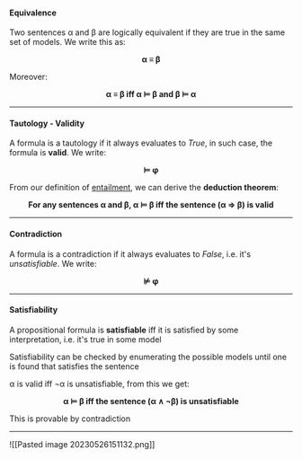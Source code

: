 #### Equivalence

Two sentences α and β are logically equivalent if they are true in the same set of models. We write this as:
<center><b>α ≡ β</b></center>

Moreover:

<center><b>α ≡ β iff α ⊨ β and β ⊨ α</b></center>

----------

#### Tautology - Validity

A formula is a tautology if it always evaluates to *True*, in such case, the formula is **valid**. We write:

<center><b>⊨ φ</b></center>

From our definition of [entailment](obsidian://open?vault=various-acsai&file=ai%2F09%20-%20Logic-based%20agents%2C%20Introduction%20to%20propositional%20logic), we can derive the **deduction theorem**: 

<center><b>For any sentences α and β, α ⊨ β iff the sentence (α ⇒ β) is valid</b></center>

------------------

#### Contradiction

A formula is a contradiction if it always evaluates to *False*, i.e. it's *unsatisfiable*. We write:

<center><b>⊭ φ</b></center>

------------

#### Satisfiability

A propositional formula is **satisfiable** iff it is satisfied by some interpretation, i.e. it's true in some model

Satisfiability can be checked by enumerating the possible models until one is found that satisfies the sentence

α is valid iff ¬α is unsatisfiable, from this we get:

<center><b>α ⊨ β iff the sentence (α ∧ ¬β) is unsatisfiable</b></center>

This is provable by contradiction

-----------

![[Pasted image 20230526151132.png]]